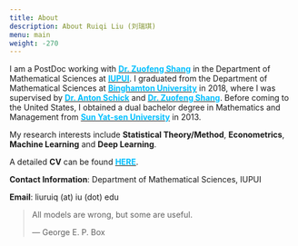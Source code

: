```yaml
---
title: About
description: About Ruiqi Liu (刘瑞琪)
menu: main
weight: -270
---
```


I am a PostDoc working with <a href="https://scholar.google.com/citations?user=5iA1iRoAAAAJ&hl=en
" target="_blank"><span style="color:#00BFFF">**Dr. Zuofeng Shang**</span></a> in the Department of Mathematical Sciences at <a href="https://math.iupui.edu/
" target="_blank"><span style="color:#00BFFF">**IUPUI**</span></a>. I graduated from the Department of Mathematical Sciences at <a href="https://www2.math.binghamton.edu/p/start
" target="_blank"><span style="color:#00BFFF">**Binghamton University**</span></a> in 2018, where I was supervised by <a href="https://www2.math.binghamton.edu/p/people/anton/start
" target="_blank"><span style="color:#00BFFF">**Dr. Anton Schick**</span></a> and <a href="https://scholar.google.com/citations?user=5iA1iRoAAAAJ&hl=en
" target="_blank"><span style="color:#00BFFF">**Dr. Zuofeng Shang**</span></a>. Before coming to the United States, I obtained a dual bachelor degree in Mathematics and Management from  <a href="http://www.sysu.edu.cn/2012/en/index.htm
" target="_blank"><span style="color:#00BFFF">**Sun Yat-sen University**</span></a> in 2013.

My research interests include **Statistical Theory/Method**, **Econometrics**, **Machine Learning** and **Deep Learning**.

A detailed **CV** can be found <a href="https://www.dropbox.com/s/akub1e15q87lezk/RuiqiLiu_CV.pdf?dl=0" target="_blank"><span style="color:#00BFFF">**HERE**</span></a>.

**Contact Information**: Department of Mathematical Sciences, IUPUI

**Email**: liuruiq (at) iu (dot) edu


> All models are wrong, but some are useful.
> 
> — George E. P. Box

<!--<span style="color:#87CEFA">xx</span>-->
